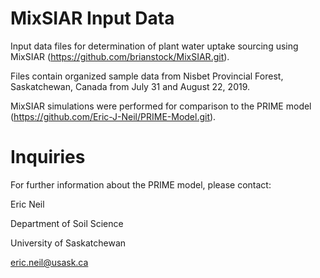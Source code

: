 # MixSIAR Input Data
Input data files for determination of plant water uptake sourcing using MixSIAR (https://github.com/brianstock/MixSIAR.git).

Files contain organized sample data from Nisbet Provincial Forest, Saskatchewan, Canada from July 31 and August 22, 2019.

MixSIAR simulations were performed for comparison to the PRIME model (https://github.com/Eric-J-Neil/PRIME-Model.git).

# Inquiries
For further information about the PRIME model, please contact:

Eric Neil

Department of Soil Science

University of Saskatchewan

eric.neil@usask.ca
